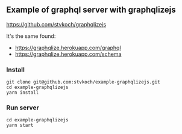 
## Example of graphql server with graphqlizejs

https://github.com/stvkoch/graphqlizejs


It's the same found:

- https://graphqlize.herokuapp.com/graphql
- https://graphqlize.herokuapp.com/schema



### Install

```
git clone git@github.com:stvkoch/example-graphqlizejs.git
cd example-graphqlizejs
yarn install
```


### Run server

```
cd example-graphqlizejs
yarn start
```
